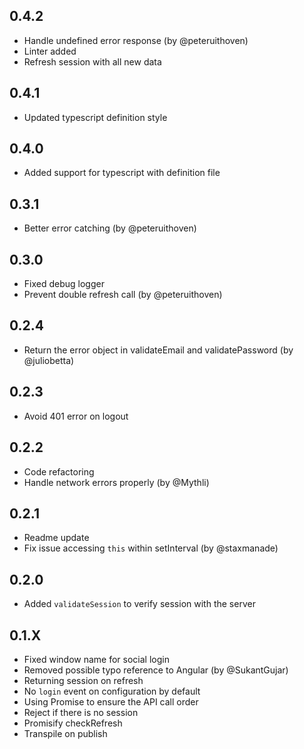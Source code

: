 ## 0.4.2
- Handle undefined error response (by @peteruithoven)
- Linter added
- Refresh session with all new data

## 0.4.1
- Updated typescript definition style

## 0.4.0
- Added support for typescript with definition file

## 0.3.1
- Better error catching (by @peteruithoven)

## 0.3.0
- Fixed debug logger
- Prevent double refresh call (by @peteruithoven)

## 0.2.4
- Return the error object in validateEmail and validatePassword (by @juliobetta)


## 0.2.3
- Avoid 401 error on logout

## 0.2.2
- Code refactoring
- Handle network errors properly (by @Mythli)

## 0.2.1
- Readme update
- Fix issue accessing `this` within setInterval (by @staxmanade)

## 0.2.0
- Added `validateSession` to verify session with the server

## 0.1.X
- Fixed window name for social login
- Removed possible typo reference to Angular (by @SukantGujar)
- Returning session on refresh
- No `login` event on configuration by default
- Using Promise to ensure the API call order
- Reject if there is no session
- Promisify checkRefresh
- Transpile on publish
